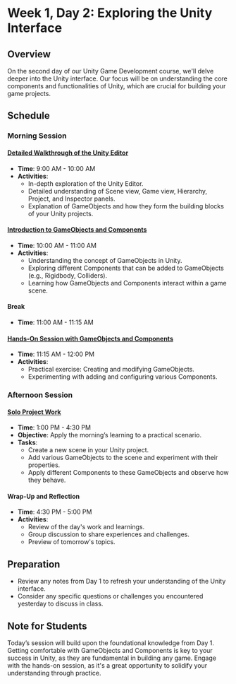 # Week 1, Day 2: Exploring the Unity Interface

## Overview

On the second day of our Unity Game Development course, we'll delve deeper into the Unity interface. Our focus will be on understanding the core components and functionalities of Unity, which are crucial for building your game projects.

## Schedule

### Morning Session

#### [Detailed Walkthrough of the Unity Editor](Week01-Day02-01-DetailedWalkthroughOfTheUnityEditor.md)
- **Time**: 9:00 AM - 10:00 AM
- **Activities**:
  - In-depth exploration of the Unity Editor.
  - Detailed understanding of Scene view, Game view, Hierarchy, Project, and Inspector panels.
  - Explanation of GameObjects and how they form the building blocks of your Unity projects.

#### [Introduction to GameObjects and Components](Week01-Day02-02-IntroductionToGameObjectsAndComponents.md)
- **Time**: 10:00 AM - 11:00 AM
- **Activities**:
  - Understanding the concept of GameObjects in Unity.
  - Exploring different Components that can be added to GameObjects (e.g., Rigidbody, Colliders).
  - Learning how GameObjects and Components interact within a game scene.

#### Break
- **Time**: 11:00 AM - 11:15 AM

#### [Hands-On Session with GameObjects and Components](Week01-Day02-03-HandsOnGameObjectsAndCompents.md)
- **Time**: 11:15 AM - 12:00 PM
- **Activities**:
  - Practical exercise: Creating and modifying GameObjects.
  - Experimenting with adding and configuring various Components.

### Afternoon Session

#### [Solo Project Work](Week01-Day02-04-SoloProjectWork.md)
- **Time**: 1:00 PM - 4:30 PM
- **Objective**: Apply the morning’s learning to a practical scenario.
- **Tasks**:
  - Create a new scene in your Unity project.
  - Add various GameObjects to the scene and experiment with their properties.
  - Apply different Components to these GameObjects and observe how they behave.

#### Wrap-Up and Reflection
- **Time**: 4:30 PM - 5:00 PM
- **Activities**:
  - Review of the day's work and learnings.
  - Group discussion to share experiences and challenges.
  - Preview of tomorrow's topics.

## Preparation

- Review any notes from Day 1 to refresh your understanding of the Unity interface.
- Consider any specific questions or challenges you encountered yesterday to discuss in class.

## Note for Students

Today’s session will build upon the foundational knowledge from Day 1. Getting comfortable with GameObjects and Components is key to your success in Unity, as they are fundamental in building any game. Engage with the hands-on session, as it's a great opportunity to solidify your understanding through practice.